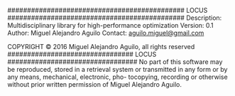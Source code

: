 ############################################# LOCUS #############################################
Description: Multidisciplinary library for high-performance optimization
Version:     0.1
Author:      Miguel Alejandro Aguilo
Contact:     aguilo.miguel@gmail.com

COPYRIGHT © 2016 Miguel Alejandro Aguilo, all rights reserved
################################ LOCUS #################################
No part of this software may be reproduced, stored in a retrieval system
or transmitted in any form or by any means, mechanical, electronic, pho-
tocopying, recording or otherwise without prior written permission of 
Miguel Alejandro Aguilo.